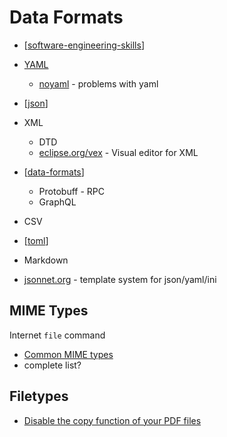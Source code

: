 Data Formats
============






* [[software-engineering-skills]]

* [YAML]()
    * [noyaml](https://noyaml.com/) - problems with yaml
* [[json]]
* XML
    * DTD
    * [eclipse.org/vex](https://www.eclipse.org/vex/) - Visual editor for XML
* [[data-formats]]
    * Protobuff - RPC
    * GraphQL
* CSV
* [[toml]]
* Markdown


* [jsonnet.org](https://jsonnet.org/) - template system for json/yaml/ini


MIME Types
----------

Internet
`file` command

* [Common MIME types](https://developer.mozilla.org/en-US/docs/Web/HTTP/Basics_of_HTTP/MIME_types/Common_types)
* complete list?


Filetypes
---------

* [Disable the copy function of your PDF files](https://online-pdf-no-copy.com/)


[//begin]: # "Autogenerated link references for markdown compatibility"
[software-engineering-skills]: software-engineering-skills.md "Software Engineer Skills"
[json]: json.md "JSON"
[data-formats]: data-formats.md "Data Formats"
[toml]: toml.md "TOML"
[//end]: # "Autogenerated link references"